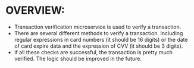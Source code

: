 # OVERVIEW:
- Transaction verification microservice is used to verify a transaction.
- There are several different methods to verify a transaction. Including regular expressions in card numbers (it should be 16 digits) or the date of card expire data and the expression of CVV (it should be 3 digits).
- if all these checks are successful, the transaction is pretty much verified. The logic should be improved in the future.